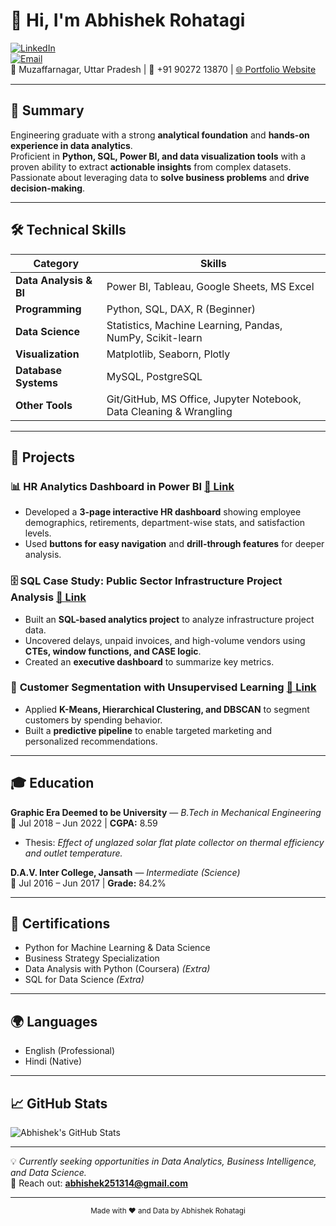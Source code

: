 # 👋 Hi, I'm **Abhishek Rohatagi**

[![LinkedIn](https://img.shields.io/badge/LinkedIn-Connect-blue?style=for-the-badge&logo=linkedin)](https://www.linkedin.com/in/abhishek-rohatagi-bb17801ab/)  
[![Email](https://img.shields.io/badge/Email-Contact-red?style=for-the-badge&logo=gmail)](mailto:abhishek251314@gmail.com)  
📍 Muzaffarnagar, Uttar Pradesh | 📱 +91 90272 13870 | [🌐 Portfolio Website](https://abhishek-rohtagi.my.canva.site/abhishek-rohatagi-portfolio-website)

---

## 📝 Summary

Engineering graduate with a strong **analytical foundation** and **hands-on experience in data analytics**.  
Proficient in **Python, SQL, Power BI, and data visualization tools** with a proven ability to extract **actionable insights** from complex datasets.  
Passionate about leveraging data to **solve business problems** and **drive decision-making**.

---

## 🛠 Technical Skills

| Category                | Skills |
|------------------------|--------|
| **Data Analysis & BI** | Power BI, Tableau, Google Sheets, MS Excel |
| **Programming**        | Python, SQL, DAX, R (Beginner) |
| **Data Science**       | Statistics, Machine Learning, Pandas, NumPy, Scikit-learn |
| **Visualization**      | Matplotlib, Seaborn, Plotly |
| **Database Systems**   | MySQL, PostgreSQL |
| **Other Tools**        | Git/GitHub, MS Office, Jupyter Notebook, Data Cleaning & Wrangling |

---

## 📂 Projects

### 📊 **HR Analytics Dashboard in Power BI** [🔗 Link](https://link-to-project.com)
- Developed a **3-page interactive HR dashboard** showing employee demographics, retirements, department-wise stats, and satisfaction levels.  
- Used **buttons for easy navigation** and **drill-through features** for deeper analysis.

### 🗄 **SQL Case Study: Public Sector Infrastructure Project Analysis** [🔗 Link](https://link-to-project.com)
- Built an **SQL-based analytics project** to analyze infrastructure project data.  
- Uncovered delays, unpaid invoices, and high-volume vendors using **CTEs, window functions, and CASE logic**.  
- Created an **executive dashboard** to summarize key metrics.

### 🧠 **Customer Segmentation with Unsupervised Learning** [🔗 Link](https://link-to-project.com)
- Applied **K-Means, Hierarchical Clustering, and DBSCAN** to segment customers by spending behavior.  
- Built a **predictive pipeline** to enable targeted marketing and personalized recommendations.

---

## 🎓 Education

**Graphic Era Deemed to be University** — *B.Tech in Mechanical Engineering*  
📅 Jul 2018 – Jun 2022 | **CGPA:** 8.59  
- Thesis: *Effect of unglazed solar flat plate collector on thermal efficiency and outlet temperature.*

**D.A.V. Inter College, Jansath** — *Intermediate (Science)*  
📅 Jul 2016 – Jun 2017 | **Grade:** 84.2%

---

## 📜 Certifications

- Python for Machine Learning & Data Science  
- Business Strategy Specialization  
- Data Analysis with Python (Coursera) *(Extra)*
- SQL for Data Science *(Extra)*

---

## 🌍 Languages

- English (Professional)
- Hindi (Native)

---

## 📈 GitHub Stats

![Abhishek's GitHub Stats](https://github-readme-stats.vercel.app/api?username=abhishekrohatagi&show_icons=true&theme=radical)

---

💡 *Currently seeking opportunities in Data Analytics, Business Intelligence, and Data Science.*  
📩 Reach out: **[abhishek251314@gmail.com](mailto:abhishek251314@gmail.com)**

---

<div align="center">
  <sub>Made with ❤️ and Data by Abhishek Rohatagi</sub>
</div>


